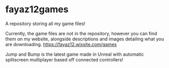 # fayaz12games
A repository storing all my game files!

Currently, the game files are not in the repository, however you can find them on  my website, alongside descriptions and images detailing what you are downloading.
https://fayaz12.wixsite.com/games

Jump and Bump is the latest game made in Unreal with automatic splitscreen multiplayer based off connected controllers!
